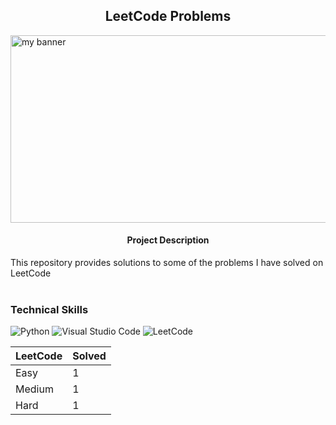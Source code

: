 <h2 align='center'><b> LeetCode Problems </b></h2>
<img width='1500' height='300' src="https://user-images.githubusercontent.com/98472023/216380085-d5f2a66e-4e7d-475b-b0c5-d4690efe817e.png" alt="my banner"> 

<h4 align='center'> Project Description </h4> 
This repository provides solutions to some of the problems I have solved on LeetCode  <br><br>

### Technical Skills 
![Python](https://img.shields.io/badge/python-3670A0?style=for-the-badge&logo=python&logoColor=ffdd54)
![Visual Studio Code](https://img.shields.io/badge/Visual%20Studio%20Code-0078d7.svg?style=for-the-badge&logo=visual-studio-code&logoColor=white)
![LeetCode](https://img.shields.io/badge/LeetCode-000000?style=for-the-badge&logo=LeetCode&logoColor=#d16c06)

| LeetCode  | Solved |
| ----------| ------ |
| Easy      |  1     |
| Medium    |  1     |
| Hard      |  1     |
